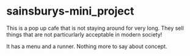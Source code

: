 # sainsburys-mini_project
This is a pop up cafe that is not staying around for very long. They sell things that are not particurlarly acceptable in modern society!

It has a menu and a runner. Nothing more to say about concept.


